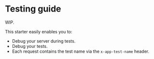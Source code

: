 # Testing guide
WIP.

This starter easily enables you to:<br/>
- Debug your server during tests.
- Debug your tests.
- Each request contains the test name via the `x-app-test-name` header.